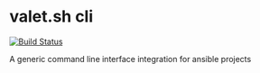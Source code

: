 # valet.sh cli

[![Build Status](https://github.com/valet-sh/cli/actions/workflows/build.yml/badge.svg)](https://github.com/valet-sh/cli/actions/workflows/build.yml)


A generic command line interface integration for ansible projects

